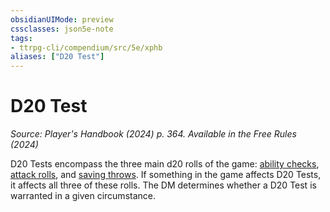 ```yaml
---
obsidianUIMode: preview
cssclasses: json5e-note
tags:
- ttrpg-cli/compendium/src/5e/xphb
aliases: ["D20 Test"]
---
```

# D20 Test
*Source: Player's Handbook (2024) p. 364. Available in the Free Rules (2024)* 

D20 Tests encompass the three main d20 rolls of the game: [ability checks](Misc%20Files/CLI/rules/variant-rules/ability-check-xphb.md), [attack rolls](Misc%20Files/CLI/rules/variant-rules/attack-roll-xphb.md), and [saving throws](Misc%20Files/CLI/rules/variant-rules/saving-throw-xphb.md). If something in the game affects D20 Tests, it affects all three of these rolls. The DM determines whether a D20 Test is warranted in a given circumstance.